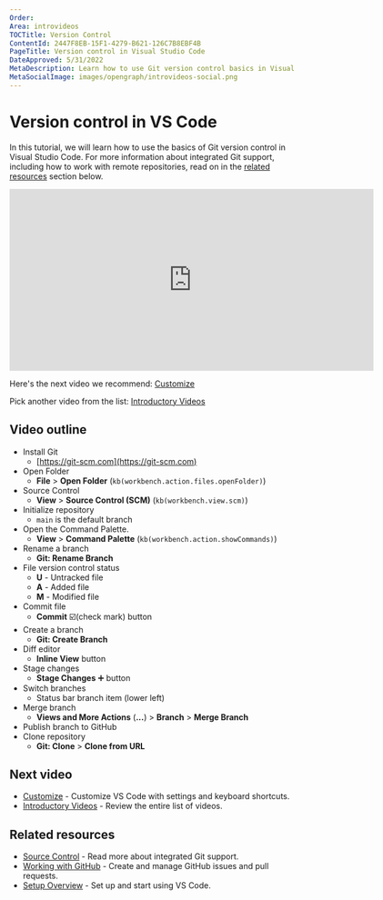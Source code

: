 ```yaml
---
Order:
Area: introvideos
TOCTitle: Version Control
ContentId: 2447F8EB-15F1-4279-B621-126C7B8EBF4B
PageTitle: Version control in Visual Studio Code
DateApproved: 5/31/2022
MetaDescription: Learn how to use Git version control basics in Visual Studio Code.
MetaSocialImage: images/opengraph/introvideos-social.png
---
```

# Version control in VS Code

In this tutorial, we will learn how to use the basics of Git version control in Visual Studio Code. For more information about integrated Git support, including how to work with remote repositories, read on in the [related resources](/docs/introvideos/versioncontrol.md#related-resources) section below.

<iframe src="https://www.youtube-nocookie.com/embed/i_23KUAEtUM?autoplay=true" width="640" height="320" allowFullScreen="true" frameBorder="0" title="Using Git with Visual Studio Code"></iframe>

Here's the next video we recommend: [Customize](/docs/introvideos/customize.md)

Pick another video from the list: [Introductory Videos](/docs/getstarted/introvideos.md)

## Video outline

* Install Git
  * [https://git-scm.com](https://git-scm.com)
* Open Folder
  * **File** > **Open Folder** (`kb(workbench.action.files.openFolder)`)
* Source Control
  * **View** > **Source Control (SCM)** (`kb(workbench.view.scm)`)
* Initialize repository
  * `main` is the default branch
* Open the Command Palette.
  * **View** > **Command Palette** (`kb(workbench.action.showCommands)`)
* Rename a branch
  * **Git: Rename Branch**
* File version control status
  * **U** - Untracked file
  * **A** - Added file
  * **M** - Modified file
* Commit file
  * **Commit** ☑️(check mark) button
* Create a branch
  * **Git: Create Branch**
* Diff editor
  * **Inline View** button
* Stage changes
  * **Stage Changes** ➕ button
* Switch branches
  * Status bar branch item (lower left)
* Merge branch
  * **Views and More Actions** (**...**) > **Branch** > **Merge Branch**
* Publish branch to GitHub
* Clone repository
  * **Git: Clone** > **Clone from URL**

## Next video

* [Customize](/docs/introvideos/customize.md) - Customize VS Code with settings and keyboard shortcuts.
* [Introductory Videos](/docs/getstarted/introvideos.md) - Review the entire list of videos.

## Related resources

* [Source Control](/docs/sourcecontrol/overview.md) - Read more about integrated Git support.
* [Working with GitHub](/docs/sourcecontrol/github.md) - Create and manage GitHub issues and pull requests.
* [Setup Overview](/docs/setup/setup-overview.md) - Set up and start using VS Code.
